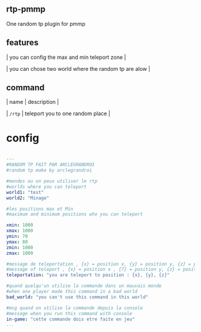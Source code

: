 ## rtp-pmmp
One random tp plugin for pmmp 

## features

| you can config the max and min teleport zone |

| you can chose two world where the random tp are alow |
## command 
| name | description |

| `/rtp` |  teleport you to one random place |

 # config
 ```yml
 
---
#RANDOM TP FAIT PAR ARCLEGRANDROI
#random tp make by arclegrandroi

#mondes ou on peux utiliser le rtp
#worlds where you can teleport
world1: "test"
world2: "Minage"

#les positions max et Min
#maximum and minimum positions who you can teleport

xmin: 1000
xmax: 1000
ymin: 70
ymax: 80
zmin: 1000
zmax: 1000

#message de teleportation , {x} = position x, {y} = position y, {z} = position x
#message of teleport , {x} = position x , {7} = position y, {z} = position x
teleportation: "you are teleport to position : {x}, {y}, {z}"

#quand quelqu'un utilise la commande dans un mauvais monde
#when one player made this command in a bad world
bad_world: "you can't use this command in this world"

#msg quand on utilise la commande depuis la console
#message when you run this command with console
in-game: "cette commande dois etre faite en jeu"
...
```
